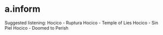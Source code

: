 # a.inform

Suggested listening:
	Hocico - Ruptura
	Hocico - Temple of Lies 
	Hocico - Sin Piel
	Hocico - Doomed to Perish
